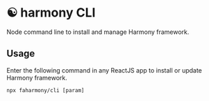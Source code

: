 # :yin_yang: harmony CLI

Node command line to install and manage Harmony framework.

## Usage

Enter the following command in any ReactJS app to install or update Harmony framework.

```
npx faharmony/cli [param]
```
